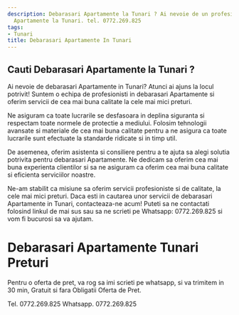 ```yaml
---
description: Debarasari Apartamente la Tunari ? Ai nevoie de un profesionist in Debarasari
  Apartamente la Tunari. tel. 0772.269.825
tags:
- Tunari
title: Debarasari Apartamente In Tunari
---
```



## Cauti Debarasari Apartamente la Tunari ?

Ai nevoie de debarasari Apartamente in Tunari? Atunci ai ajuns la locul potrivit! Suntem o echipa de profesionisti in debarasari Apartamente si oferim servicii de cea mai buna calitate la cele mai mici preturi.

Ne asiguram ca toate lucrarile se desfasoara in deplina siguranta si respectam toate normele de protectie a mediului. Folosim tehnologii avansate si materiale de cea mai buna calitate pentru a ne asigura ca toate lucrarile sunt efectuate la standarde ridicate si in timp util.

De asemenea, oferim asistenta si consiliere pentru a te ajuta sa alegi solutia potrivita pentru debarasari Apartamente. Ne dedicam sa oferim cea mai buna experienta clientilor si sa ne asiguram ca oferim cea mai buna calitate si eficienta serviciilor noastre.

Ne-am stabilit ca misiune sa oferim servicii profesioniste si de calitate, la cele mai mici preturi. Daca esti in cautarea unor servicii de debarasari Apartamente in Tunari, contacteaza-ne acum! Puteti sa ne contactati folosind linkul de mai sus sau sa ne scrieti pe Whatsapp: 0772.269.825 si vom fi bucurosi sa va ajutam.

# Debarasari Apartamente Tunari Preturi
Pentru o oferta de pret, va rog sa imi scrieti pe whatsapp, si va trimitem in 30 min, Gratuit si fara Obligatii Oferta de Pret.

Tel. 0772.269.825
Whatsapp. 0772.269.825